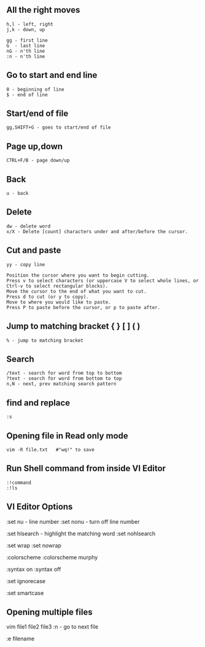 
## All the right moves

    h,l - left, right
    j,k - down, up

    gg - first line
    G  - last line
    nG - n'th line
    :n - n'th line

## Go to start and end line

    0 - beginning of line 
    $ - end of line 

## Start/end of file

    gg,SHIFT+G - goes to start/end of file

## Page up,down

    CTRL+F/B - page down/up

## Back

    u - back

## Delete

    dw - delete word
    x/X - Delete [count] characters under and after/before the cursor.

## Cut and paste

    yy - copy line

    Position the cursor where you want to begin cutting.
    Press v to select characters (or uppercase V to select whole lines, or Ctrl-v to select rectangular blocks).
    Move the cursor to the end of what you want to cut.
    Press d to cut (or y to copy).
    Move to where you would like to paste.
    Press P to paste before the cursor, or p to paste after. 

## Jump to matching bracket { } [ ] ( ) 

    % - jump to matching bracket

## Search

    /text - search for word from top to bottom
    ?text - search for word from bottom to top
    n,N - next, prev matching search pattern

## find and replace

    :s

## Opening file in Read only mode

    vim -R file.txt   #"wq!" to save

## Run Shell command from inside VI Editor

    :!command
    :!ls

## VI Editor Options

:set nu - line number
:set nonu - turn off line number

:set hlsearch - highlight the matching word
:set nohlsearch

:set wrap
:set nowrap

:colorscheme
:colorscheme murphy

:syntax on
:syntax off 

:set ignorecase

:set smartcase

## Opening multiple files

vim file1 file2 file3
:n - go to next file

:e filename
